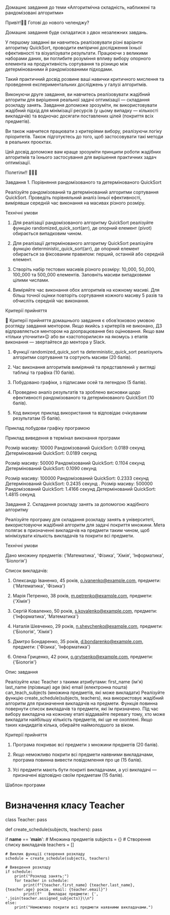 Домашнє завдання до теми «Алгоритмічна складність, наближені та рандомізовані алгоритми»



Привіт!👋🏻 Готові до нового челенджу?



Домашнє завдання буде складатися з двох незалежних завдань.

У першому завданні ви навчитесь реалізовувати різні варіанти алгоритму QuickSort, проводити емпіричні дослідження їхньої ефективності та візуалізувати результати. Працюючи з великими наборами даних, ви поглибите розуміння впливу вибору опорного елемента на продуктивність сортування та різницю між детермінованими й рандомізованими підходами.

Такий практичний досвід розвине ваші навички критичного мислення та проведення експериментальних досліджень у галузі алгоритмів.

Виконуючи друге завдання, ви навчитесь реалізовувати жадібний алгоритм для вирішення реальної задачі оптимізації — складання розкладу занять. Завдання допоможе зрозуміти, як використовувати жадібний підхід для мінімізації ресурсів (у цьому випадку — кількості викладачів) та водночас досягати поставлених цілей (покриття всіх предметів).

Ви також навчитеся працювати з критеріями вибору, реалізуючи логіку пріоритетів. Також підготуєтесь до того, щоб застосовувати такі методи в реальних проєктах.



Цей досвід допоможе вам краще зрозуміти принципи роботи жадібних алгоритмів та їхнього застосування для вирішення практичних задач оптимізації.

Полетіли!! 🚵🏻‍♀️





Завдання 1. Порівняння рандомізованого та детермінованого QuickSort



Реалізуйте рандомізований та детермінований алгоритми сортування QuickSort. Проведіть порівняльний аналіз їхньої ефективності, вимірявши середній час виконання на масивах різного розміру.



Технічні умови

1. Для реалізації рандомізованого алгоритму QuickSort реалізуйте функцію randomized_quick_sort(arr), де опорний елемент (pivot) обирається випадковим чином.

2. Для реалізації детермінованого алгоритму QuickSort реалізуйте функцію deterministic_quick_sort(arr), де опорний елемент обирається за фіксованим правилом: перший, останній або середній елемент.

3. Створіть набір тестових масивів різного розміру: 10_000, 50_000, 100_000 та 500_000 елементів. Заповніть масиви випадковими цілими числами.

4. Виміряйте час виконання обох алгоритмів на кожному масиві. Для більш точної оцінки повторіть сортування кожного масиву 5 разів та обчисліть середній час виконання.



Критерії прийняття

📌 Критерії прийняття домашнього завдання є обов’язковою умовою розгляду завдання ментором. Якщо якийсь з критеріїв не виконано, ДЗ відправляється ментором на доопрацювання без оцінювання. Якщо вам «тільки уточнити»😉 або ви «застопорилися» на якомусь з етапів виконання — звертайтеся до ментора у Slack.

1. Функції randomized_quick_sort та deterministic_quick_sort реалізують алгоритми сортування та сортують масиви (20 балів).

2. Час виконання алгоритмів виміряний та представлений у вигляді таблиці та графіка (10 балів).

3. Побудовано графіки, з підписами осей та легендою (5 балів).

4. Проведено аналіз результатів та зроблено висновки щодо ефективності рандомізованого та детермінованого QuickSort (10 балів).

5. Код виконує приклад використання та відповідає очікуваним результатам (5 балів).



Приклад побудови графіку програмою




Приклад виведення в термінал виконання програми

Розмір масиву: 10000
   Рандомізований QuickSort: 0.0189 секунд
   Детермінований QuickSort: 0.0189 секунд

Розмір масиву: 50000
   Рандомізований QuickSort: 0.1104 секунд
   Детермінований QuickSort: 0.1090 секунд

Розмір масиву: 100000
   Рандомізований QuickSort: 0.2333 секунд
   Детермінований QuickSort: 0.2435 секунд
. 
Розмір масиву: 500000
   Рандомізований QuickSort: 1.4166 секунд
   Детермінований QuickSort: 1.4815 секунд





Завдання 2. Складання розкладу занять за допомогою жадібного алгоритму



Реалізуйте програму для складання розкладу занять в університеті, використовуючи жадібний алгоритм для задачі покриття множини. Мета полягає в призначенні викладачів на предмети таким чином, щоб мінімізувати кількість викладачів та покрити всі предмети.



Технічні умови

Дано множину предметів: {'Математика', 'Фізика', 'Хімія', 'Інформатика', 'Біологія'}

Список викладачів:

1. Олександр Іваненко, 45 років, o.ivanenko@example.com, предмети: {'Математика', 'Фізика'}

2. Марія Петренко, 38 років, m.petrenko@example.com, предмети: {'Хімія'}

3. Сергій Коваленко, 50 років, s.kovalenko@example.com, предмети: {'Інформатика', 'Математика'}

4. Наталія Шевченко, 29 років, n.shevchenko@example.com, предмети: {'Біологія', 'Хімія'}

5. Дмитро Бондаренко, 35 років, d.bondarenko@example.com, предмети: {'Фізика', 'Інформатика'}

6. Олена Гриценко, 42 роки, o.grytsenko@example.com, предмети: {'Біологія'}



Опис завдання

Реалізуйте клас Teacher з такими атрибутами:
first_name (ім'я)
last_name (прізвище)
age (вік)
email (електронна пошта)
can_teach_subjects (множина предметів, які може викладати)
Реалізуйте функцію create_schedule(subjects, teachers), яка використовує жадібний алгоритм для призначення викладачів на предмети. Функція повинна повернути список викладачів та предмети, які їм призначено.
Під час вибору викладача на кожному етапі віддавайте перевагу тому, хто може викладати найбільшу кількість предметів, які ще не охоплені. Якщо таких кандидатів кілька, обирайте наймолодшого за віком.


Критерії прийняття

1. Програма покриває всі предмети з множини предметів (20 балів).

2. Якщо неможливо покрити всі предмети наявними викладачами, програма повинна вивести повідомлення про це (15 балів).

3. Усі предмети мають бути покриті викладачами, а усі викладачі — призначені відповідно своїм предметам (15 балів).



Шаблон програми

# Визначення класу Teacher
class Teacher:
    pass

def create_schedule(subjects, teachers):
   pass

if __name__ == '__main__':
    # Множина предметів
    subjects = {}
    # Створення списку викладачів
    teachers = []

    # Виклик функції створення розкладу
    schedule = create_schedule(subjects, teachers)

    # Виведення розкладу
    if schedule:
        print("Розклад занять:")
        for teacher in schedule:
            print(f"{teacher.first_name} {teacher.last_name}, {teacher.age} років, email: {teacher.email}")
            print(f"   Викладає предмети: {', '.join(teacher.assigned_subjects)}\\n")
    else:
        print("Неможливо покрити всі предмети наявними викладачами.")

